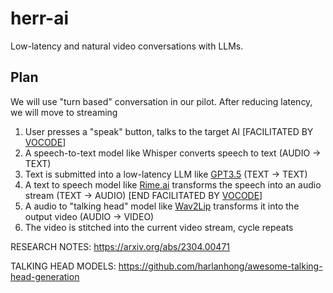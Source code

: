 # herr-ai
Low-latency and natural video conversations with LLMs. 

## Plan

We will use "turn based" conversation in our pilot. After reducing latency, we will move to streaming
 
1. User presses a "speak" button, talks to the target AI
[FACILITATED BY [VOCODE](https://github.com/vocodedev/vocode-python)]
3. A speech-to-text model like Whisper converts speech to text (AUDIO -> TEXT)
4. Text is submitted into a low-latency LLM like [GPT3.5](https://openai.com/blog/openai-api) (TEXT -> TEXT) 
5. A text to speech model like [Rime.ai](https://rime.ai) transforms the speech into an audio stream (TEXT -> AUDIO)
[END FACILITATED BY [VOCODE](https://github.com/vocodedev/vocode-python)]
7. A audio to "talking head" model like [Wav2Lip](https://github.com/Rudrabha/Wav2Lip) transforms it into the output video (AUDIO -> VIDEO)
8. The video is stitched into the current video stream, cycle repeats



RESEARCH NOTES:
https://arxiv.org/abs/2304.00471

TALKING HEAD MODELS: https://github.com/harlanhong/awesome-talking-head-generation
